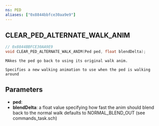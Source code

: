 ```yaml
---
ns: PED
aliases: ["0x8844bbfce30aa9e9"]
---
```

## CLEAR_PED_ALTERNATE_WALK_ANIM

```c
// 0x8844BBFCE30AA9E9
void CLEAR_PED_ALTERNATE_WALK_ANIM(Ped ped, float blendDelta);
```

```
MAkes the ped go back to using its original walk anim.

Specifies a new walking animation to use when the ped is walking around
```

## Parameters
* **ped**: 
* **blendDelta**: a float value specifying how fast the anim should blend back to the normal walk defaults to NORMAL_BLEND_OUT (see commands_task.sch)
